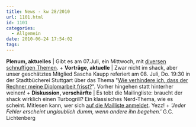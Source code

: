 ```yaml
---
title: News - kw 28/2010
url: 1101.html
id: 1101
categories:
  - Allgemein
date: 2010-06-24 17:54:02
tags:
---
```


**Plenum, aktuelles** | Gibt es am 07.Juli, ein Mittwoch, mit [diversen schnuffigen Themen](https://blog.shackspace.de/wiki/doku.php?id=plenum100707). 
+
**Vorträge, aktuelle** |  Zwar nicht im shack, aber unser geschätztes Mitglied Sascha Kaupp referiert am 08\. Juli, Do. 19:30 in der Stadtbücherei Stuttgart über das Thema "[Wie verhindere ich, dass der Rechner meine Diplomarbeit frisst?](http://www.cccs.de/wiki/bin/view)". Vorher hingehen statt hinterher weinen!
+
**Diskussion, verschärfte**  | Es tobt die Mailingliste: braucht der shack wirklich einen Turbogrill? Ein klassisches Nerd-Thema, wie es scheint. Mitlesen kann, wer sich [auf die Mailliste anmeldet](mailto:public-subscribe@lists.shackspace.de). Yezz!
+
_'Jeder Fehler erscheint unglaublich dumm, wenn andere ihn begehen.'_
G.C. Lichtenberg